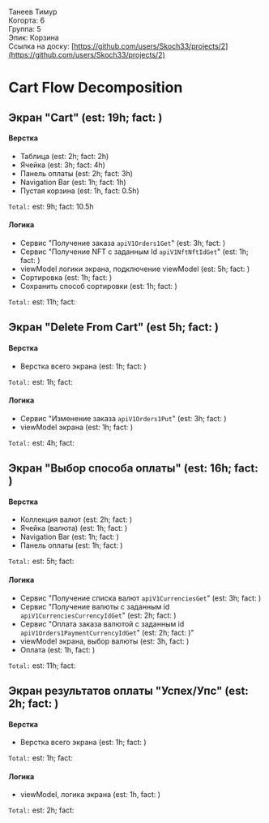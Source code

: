 Танеев Тимур
<br /> Когорта: 6
<br /> Группа: 5
<br /> Эпик: Корзина
<br /> Ссылка на доску: [https://github.com/users/Skoch33/projects/2](https://github.com/users/Skoch33/projects/2)

# Cart Flow Decomposition


## Экран "Cart" (est: 19h; fact: )

#### Верстка
- Таблица (est: 2h; fact: 2h)
- Ячейка (est: 3h; fact: 4h)
- Панель оплаты (est: 2h; fact: 3h)
- Navigation Bar (est: 1h; fact: 1h)
- Пустая корзина (est: 1h, fact: 0.5h)

`Total:` est:  9h; fact: 10.5h 

#### Логика
- Сервис "Получение заказа `apiV1Orders1Get`" (est: 3h; fact: )
- Сервис "Получение NFT с заданным Id `apiV1NftNftIdGet`" (est: 1h; fact: )
- viewModel логики экрана, подключение viewModel (est: 5h; fact: )
- Сортировка (est: 1h; fact: )
- Сохранить способ сортировки (est: 1h; fact: )

`Total:` est: 11h; fact: 

## Экран "Delete From Cart" (est 5h; fact: )

#### Верстка
- Верстка всего экрана (est: 1h; fact: )

`Total:` est: 1h; fact: 

#### Логика
- Сервис "Изменение заказа `apiV1Orders1Put`" (est: 3h; fact: )
- viewModel экрана (est: 1h; fact: )

`Total:` est: 4h; fact: 

## Экран "Выбор способа оплаты" (est: 16h; fact: )

#### Верстка
- Коллекция валют (est: 2h; fact: )
- Ячейка (валюта) (est: 1h; fact: )
- Navigation Bar (est: 1h; fact: )
- Панель оплаты (est: 1h; fact: )

`Total:` est: 5h; fact: 

#### Логика
- Сервис "Получение списка валют `apiV1CurrenciesGet`" (est: 3h; fact: )
- Сервис "Получение валюты с заданным id `apiV1CurrenciesCurrencyIdGet`" (est: 2h; fact: )
- Сервис "Оплата заказа валютой с заданным id `apiV1Orders1PaymentCurrencyIdGet`" (est: 2h; fact: )"
- viewModel экрана, выбор валюты (est: 3h, fact: )
- Оплата (est: 1h,  fact: )

`Total:` est: 11h; fact: 

## Экран результатов оплаты "Успех/Упс" (est: 2h; fact: )

#### Верстка
- Верстка всего экрана (est: 1h; fact: )

`Total:` est: 1h; fact: 

#### Логика
- viewModel, логика экрана (est: 1h,  fact: )

`Total:` est: 2h; fact: 

